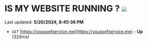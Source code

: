# IS MY WEBSITE RUNNING ? [![](https://img.shields.io/static/v1?label=Sponsor&message=%E2%9D%A4&logo=GitHub&color=%23fe8e86)](https://github.com/sponsors/<username>)

Last updated: **5/20/2024, 8:45:36 PM**

- `GET` [https://youssefservice.me](https://youssefservice.me) - **Up** (329ms)
